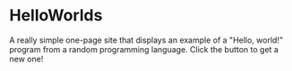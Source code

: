 # HelloWorlds

A really simple one-page site that displays an example of a "Hello, world!" program from a random programming language. Click the button to get a new one!
